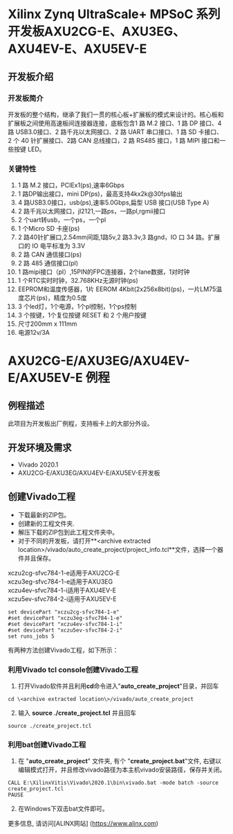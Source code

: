 # Xilinx Zynq UltraScale+ MPSoC 系列开发板AXU2CG-E、AXU3EG、AXU4EV-E、AXU5EV-E  
## 开发板介绍
### 开发板简介
开发板的整个结构，继承了我们一贯的核心板+扩展板的模式来设计的。核心板和扩展板之间使用高速板间连接器连接，底板包含1 路 M.2 接口、1 路 DP 接口、4 路 USB3.0接口、2 路千兆以太网接口、2 路 UART 串口接口、1 路 SD 卡接口、2 个 40 针扩展接口、2路 CAN 总线接口，2 路 RS485 接口，1 路 MIPI 接口和一些按键 LED。
### 关键特性
  1. 1 路 M.2 接口，PCIEx1(ps),速率6Gbps 
  2. 1 路DP输出接口，mini DP(ps)，最高支持4kx2k@30fps输出   
  3. 4 路USB3.0接口，usb(ps),速率5.0Gbps,扁型 USB 接口(USB Type A) 
  4. 2 路千兆以太网接口，jl2121,一路ps，一路pl,rgmii接口   
  5. 2 个uart转usb，一个ps，一个pl   
  6. 1 个Micro SD 卡座(ps) 
  7. 2 路40针扩展口,2.54mm间距,1路5v,2 路3.3v,3 路gnd，IO 口 34 路。扩展口的 IO 电平标准为 3.3V   
  8. 2 路 CAN 通信接口(ps) 
  9. 2 路 485 通信接口(pl) 
  10. 1 路mipi接口（pl）,15PIN的FPC连接器，2个lane数据，1对时钟  
  11. 1 个RTC实时时钟，32.768KHz无源时钟(ps)
  12. EEPROM和温度传感器，1片 EEROM 4Kbit(2x256x8bit)(ps)，一片LM75温度芯片(ps)，精度为0.5度 
  13. 3 个led灯，1个电源，1个pl控制，1个ps控制  
  14. 3 个按键，1个复位按键 RESET 和 2 个用户按键  
  15. 尺寸200mm x 111mm   
  16. 电源12v/3A


# AXU2CG-E/AXU3EG/AXU4EV-E/AXU5EV-E 例程
## 例程描述
此项目为开发板出厂例程，支持板卡上的大部分外设。
## 开发环境及需求
* Vivado 2020.1
* AXU2CG-E/AXU3EG/AXU4EV-E/AXU5EV-E开发板
## 创建Vivado工程
* 下载最新的ZIP包。
* 创建新的工程文件夹.
* 解压下载的ZIP包到此工程文件夹中。
* 对于不同的开发板，请打开**\<archive extracted location\>/vivado/auto_create_project/project_info.tcl**文件，选择一个器件并且保存。

xczu2cg-sfvc784-1-e适用于AXU2CG-E  
xczu3eg-sfvc784-1-e适用于AXU3EG  
xczu4ev-sfvc784-1-i适用于AXU4EV-E  
xczu5ev-sfvc784-2-i适用于AXU5EV-E  
```
set devicePart "xczu2cg-sfvc784-1-e" 
#set devicePart "xczu3eg-sfvc784-1-e"
#set devicePart "xczu4ev-sfvc784-1-i"
#set devicePart "xczu5ev-sfvc784-2-i"
set runs_jobs 5
```

有两种方法创建Vivado工程，如下所示：
### 利用Vivado tcl console创建Vivado工程
1. 打开Vivado软件并且利用**cd**命令进入"**auto_create_project**"目录，并回车
```
cd \<archive extracted location\>/vivado/auto_create_project
```
2. 输入 **source ./create_project.tcl** 并且回车
```
source ./create_project.tcl
```

### 利用bat创建Vivado工程
1. 在 "**auto_create_project**" 文件夹, 有个 "**create_project.bat**"文件, 右键以编辑模式打开，并且修改vivado路径为本主机vivado安装路径，保存并关闭。
```
CALL E:\XilinxVitis\Vivado\2020.1\bin\vivado.bat -mode batch -source create_project.tcl
PAUSE
```
2. 在Windows下双击bat文件即可。


更多信息, 请访问[ALINX网站] (https://www.alinx.com)